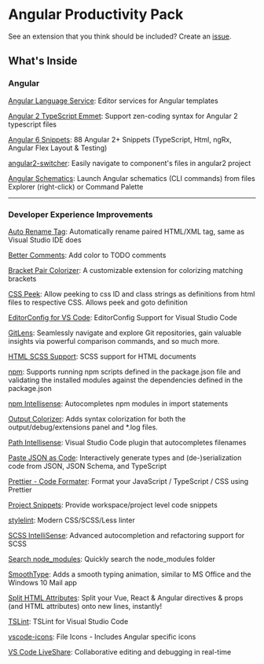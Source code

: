 # Angular Productivity Pack

See an extension that you think should be included? Create an [issue](https://github.com/devboosts/angular-productivity-pack/issues).

## What's Inside

### Angular
[Angular Language Service](https://marketplace.visualstudio.com/items?itemName=Angular.ng-template): Editor services for Angular templates

[Angular 2 TypeScript Emmet](https://marketplace.visualstudio.com/items?itemName=jakethashi.vscode-angular2-emmet): Support zen-coding syntax for Angular 2 typescript files

[Angular 6 Snippets](https://marketplace.visualstudio.com/items?itemName=Mikael.Angular-BeastCode): 88 Angular 2+ Snippets (TypeScript, Html, ngRx, Angular Flex Layout & Testing)

[angular2-switcher](https://marketplace.visualstudio.com/items?itemName=infinity1207.angular2-switcher): Easily navigate to component's files in angular2 project

[Angular Schematics](https://marketplace.visualstudio.com/items?itemName=cyrilletuzi.angular-schematics): Launch Angular schematics (CLI commands) from files Explorer (right-click) or Command Palette

---
### Developer Experience Improvements

[Auto Rename Tag](https://marketplace.visualstudio.com/items?itemName=formulahendry.auto-rename-tag): Automatically rename paired HTML/XML tag, same as Visual Studio IDE does

[Better Comments](https://marketplace.visualstudio.com/items?itemName=aaron-bond.better-comments): Add color to TODO comments

[Bracket Pair Colorizer](https://marketplace.visualstudio.com/items?itemName=CoenraadS.bracket-pair-colorizer): A customizable extension for colorizing matching brackets

[CSS Peek](https://marketplace.visualstudio.com/items?itemName=pranaygp.vscode-css-peek): Allow peeking to css ID and class strings as definitions from html files to respective CSS. Allows peek and goto definition

[EditorConfig for VS Code](https://marketplace.visualstudio.com/items?itemName=EditorConfig.EditorConfig): EditorConfig Support for Visual Studio Code

[GitLens](https://marketplace.visualstudio.com/items?itemName=eamodio.gitlens): Seamlessly navigate and explore Git repositories, gain valuable insights via powerful comparison commands, and so much more.

[HTML SCSS Support](https://marketplace.visualstudio.com/items?itemName=P-de-Jong.vscode-html-scss): SCSS support for HTML documents

[npm](https://marketplace.visualstudio.com/items?itemName=eg2.vscode-npm-script): Supports running npm scripts defined in the package.json file and validating the installed modules against the dependencies defined in the package.json

[npm Intellisense](https://marketplace.visualstudio.com/items?itemName=christian-kohler.npm-intellisense): Autocompletes npm modules in import statements

[Output Colorizer](https://marketplace.visualstudio.com/items?itemName=IBM.output-colorizer): Adds syntax colorization for both the output/debug/extensions panel and *.log files.

[Path Intellisense](https://marketplace.visualstudio.com/items?itemName=christian-kohler.path-intellisense): Visual Studio Code plugin that autocompletes filenames

[Paste JSON as Code](https://marketplace.visualstudio.com/items?itemName=quicktype.quicktype): Interactively generate types and (de-)serialization code from JSON, JSON Schema, and TypeScript

[Prettier - Code Formater](https://marketplace.visualstudio.com/items?itemName=esbenp.prettier-vscode): Format your JavaScript / TypeScript / CSS using Prettier

[Project Snippets](https://marketplace.visualstudio.com/items?itemName=rebornix.project-snippets): Provide workspace/project level code snippets

[stylelint](https://marketplace.visualstudio.com/items?itemName=stylelint.vscode-stylelint): Modern CSS/SCSS/Less linter

[SCSS IntelliSense](https://marketplace.visualstudio.com/items?itemName=mrmlnc.vscode-scss): Advanced autocompletion and refactoring support for SCSS

[Search node_modules](https://marketplace.visualstudio.com/items?itemName=jasonnutter.search-node-modules): Quickly search the node_modules folder

[SmoothType](https://marketplace.visualstudio.com/items?itemName=spikespaz.vscode-smoothtype): Adds a smooth typing animation, similar to MS Office and the Windows 10 Mail app

[Split HTML Attributes](https://marketplace.visualstudio.com/items?itemName=dannyconnell.split-html-attributes): Split your Vue, React & Angular directives & props (and HTML attributes) onto new lines, instantly!

[TSLint](https://marketplace.visualstudio.com/items?itemName=ms-vscode.vscode-typescript-tslint-plugin): TSLint for Visual Studio Code

[vscode-icons](https://marketplace.visualstudio.com/items?itemName=robertohuertasm.vscode-icons): File Icons - Includes Angular specific icons

[VS Code LiveShare](https://marketplace.visualstudio.com/items?itemName=MS-vsliveshare.vsliveshare): Collaborative editing and debugging in real-time